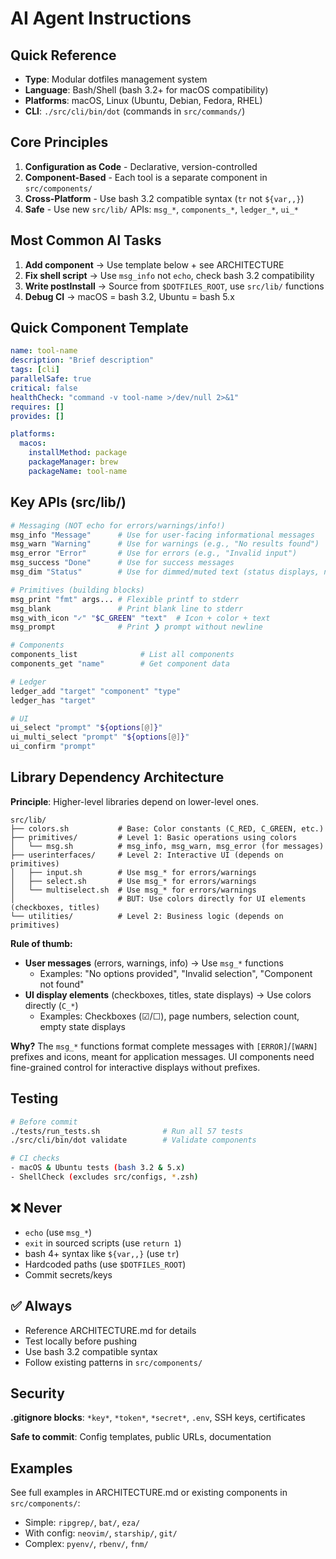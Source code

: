 # AI Agent Instructions

## Quick Reference

- **Type**: Modular dotfiles management system
- **Language**: Bash/Shell (bash 3.2+ for macOS compatibility)
- **Platforms**: macOS, Linux (Ubuntu, Debian, Fedora, RHEL)
- **CLI**: `./src/cli/bin/dot` (commands in `src/commands/`)

## Core Principles

1. **Configuration as Code** - Declarative, version-controlled
2. **Component-Based** - Each tool is a separate component in `src/components/`
3. **Cross-Platform** - Use bash 3.2 compatible syntax (`tr` not `${var,,}`)
4. **Safe** - Use new `src/lib/` APIs: `msg_*`, `components_*`, `ledger_*`, `ui_*`

## Most Common AI Tasks

1. **Add component** → Use template below + see ARCHITECTURE
2. **Fix shell script** → Use `msg_info` not `echo`, check bash 3.2 compatibility
3. **Write postInstall** → Source from `$DOTFILES_ROOT`, use `src/lib/` functions
4. **Debug CI** → macOS = bash 3.2, Ubuntu = bash 5.x

## Quick Component Template

```yaml
name: tool-name
description: "Brief description"
tags: [cli]
parallelSafe: true
critical: false
healthCheck: "command -v tool-name >/dev/null 2>&1"
requires: []
provides: []

platforms:
  macos:
    installMethod: package
    packageManager: brew
    packageName: tool-name
```

## Key APIs (src/lib/)

```bash
# Messaging (NOT echo for errors/warnings/info!)
msg_info "Message"      # Use for user-facing informational messages
msg_warn "Warning"      # Use for warnings (e.g., "No results found")
msg_error "Error"       # Use for errors (e.g., "Invalid input")
msg_success "Done"      # Use for success messages
msg_dim "Status"        # Use for dimmed/muted text (status displays, no icon)

# Primitives (building blocks)
msg_print "fmt" args... # Flexible printf to stderr
msg_blank               # Print blank line to stderr
msg_with_icon "✓" "$C_GREEN" "text"  # Icon + color + text
msg_prompt              # Print ❯ prompt without newline

# Components
components_list              # List all components
components_get "name"        # Get component data

# Ledger
ledger_add "target" "component" "type"
ledger_has "target"

# UI
ui_select "prompt" "${options[@]}"
ui_multi_select "prompt" "${options[@]}"
ui_confirm "prompt"
```

## Library Dependency Architecture

**Principle**: Higher-level libraries depend on lower-level ones.

```text
src/lib/
├── colors.sh           # Base: Color constants (C_RED, C_GREEN, etc.)
├── primitives/         # Level 1: Basic operations using colors
│   └── msg.sh          # msg_info, msg_warn, msg_error (for messages)
├── userinterfaces/     # Level 2: Interactive UI (depends on primitives)
│   ├── input.sh        # Use msg_* for errors/warnings
│   ├── select.sh       # Use msg_* for errors/warnings
│   └── multiselect.sh  # Use msg_* for errors/warnings
│                       # BUT: Use colors directly for UI elements (checkboxes, titles)
└── utilities/          # Level 2: Business logic (depends on primitives)
```

**Rule of thumb:**

- **User messages** (errors, warnings, info) → Use `msg_*` functions
  - Examples: "No options provided", "Invalid selection", "Component not found"
- **UI display elements** (checkboxes, titles, state displays) → Use colors directly (`C_*`)
  - Examples: Checkboxes (☑/☐), page numbers, selection count, empty state displays

**Why?** The `msg_*` functions format complete messages with `[ERROR]`/`[WARN]` prefixes and
icons, meant for application messages. UI components need fine-grained control for interactive
displays without prefixes.

## Testing

```bash
# Before commit
./tests/run_tests.sh              # Run all 57 tests
./src/cli/bin/dot validate        # Validate components

# CI checks
- macOS & Ubuntu tests (bash 3.2 & 5.x)
- ShellCheck (excludes src/configs, *.zsh)
```

## ❌ Never

- `echo` (use `msg_*`)
- `exit` in sourced scripts (use `return 1`)
- bash 4+ syntax like `${var,,}` (use `tr`)
- Hardcoded paths (use `$DOTFILES_ROOT`)
- Commit secrets/keys

## ✅ Always

- Reference ARCHITECTURE.md for details
- Test locally before pushing
- Use bash 3.2 compatible syntax
- Follow existing patterns in `src/components/`

## Security

**.gitignore blocks**: `*key*`, `*token*`, `*secret*`, `.env`, SSH keys, certificates

**Safe to commit**: Config templates, public URLs, documentation

## Examples

See full examples in ARCHITECTURE.md or existing components in `src/components/`:

- Simple: `ripgrep/`, `bat/`, `eza/`
- With config: `neovim/`, `starship/`, `git/`
- Complex: `pyenv/`, `rbenv/`, `fnm/`

